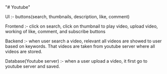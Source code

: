 "# Youtube" 


UI :-
	buttons(search, thumbnails, description, like, comment)

Frontend :-
	click on search, click on thumbnail to play video, upload video, working of like, comment, and subscribe buttons

Backend :-
	when user search a video, relevant all videos are showed to user based on keywords. That videos are taken from youtube server where all videos are stored.

Database(Youtube server) :-
	when a user upload a video, it first go to youtube server and saved.
